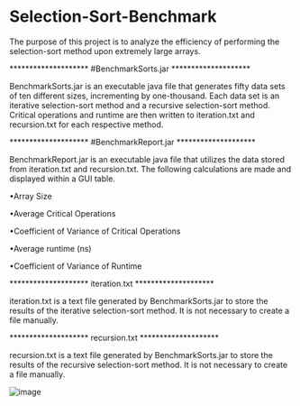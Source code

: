 # Selection-Sort-Benchmark

The purpose of this project is to analyze the efficiency of performing the selection-sort method upon extremely large arrays. 



******************** #BenchmarkSorts.jar ********************

BenchmarkSorts.jar is an executable java file that generates fifty data sets of ten different sizes, incrementing by one-thousand. 
Each data set is an iterative selection-sort method and a recursive selection-sort method. Critical operations and runtime are then
written to iteration.txt and recursion.txt for each respective method.

******************** #BenchmarkReport.jar ********************

BenchmarkReport.jar is an executable java file that utilizes the data stored from iteration.txt and recursion.txt. The following
calculations are made and displayed within a GUI table. 

•Array Size

•Average Critical Operations

•Coefficient of Variance of Critical Operations

•Average runtime (ns)

•Coefficient of Variance of Runtime

******************** iteration.txt ********************

iteration.txt is a text file generated by BenchmarkSorts.jar to store the results of the iterative selection-sort method. It is not
necessary to create a file manually. 

******************** recursion.txt ********************

recursion.txt is a text file generated by BenchmarkSorts.jar to store the results of the recursive selection-sort method. It is not
necessary to create a file manually. 

![image](https://user-images.githubusercontent.com/78992098/124406206-ac019e80-dd0e-11eb-9ad9-ea922103e32d.png)
